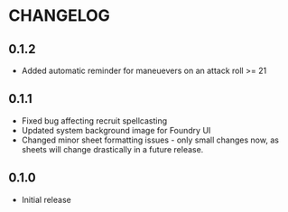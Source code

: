 # CHANGELOG

## 0.1.2
- Added automatic reminder for maneuevers on an attack roll >= 21

## 0.1.1
- Fixed bug affecting recruit spellcasting
- Updated system background image for Foundry UI
- Changed minor sheet formatting issues - only small changes now, as sheets will change drastically in a future release.

## 0.1.0

- Initial release
